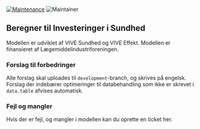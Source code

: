 [![Maintenance](https://img.shields.io/badge/Maintained%3F-yes-green.svg)](https://GitHub.com/Naereen/StrapDown.js/graphs/commit-activity)
![Maintainer](https://img.shields.io/badge/Maintainer-Serkan_Korkmaz-blue)

## Beregner til Investeringer i Sundhed

Modellen er udviklet af VIVE Sundhed og VIVE Effekt. Modellen er finansieret af Lægemiddelindustriforeningen.


### Forslag til forbedringer

Alle forslag skal uploades til `development`-branch, og skrives på engelsk. Forslag der indebærer optimeringer til
databehandling som ikke er skrevet i `data.table` afvises automatisk.

### Fejl og mangler

Hvis der er fejl, og mangler i modellen kan du oprette en ticket her. 





